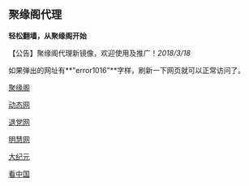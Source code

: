 
## **聚缘阁代理**

**轻松翻墙，从聚缘阁开始**

【公告】聚缘阁代理新镜像，欢迎使用及推广！_2018/3/18_

如果弹出的网址有**"error1016"**字样，刷新一下网页就可以正常访问了。



[聚缘阁](http://jjt2.f44e4.cf/home)

 [动态网](http://fym.fs32.tk/?999)

[退党网](http://fym.fs32.tk/?id=8)

[明慧网](http://fym.fs32.tk/?id=3)

[大纪元](http://fym.fs32.tk/?id=7)


[看中国](http://fym.fs32.tk/?id=11)


 






